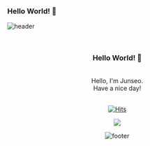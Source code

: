 ### Hello World! 👋


![header](https://capsule-render.vercel.app/api?type=waving&&color=gradient&height=100&section=header&fontSize=90)

<div align = "center">
  
<br/>
<h3>Hello World! 🥳</h3><br/>
Hello, I'm Junseo.<br/>
Have a nice day!
<br/><br/>

[![Hits](https://hits.seeyoufarm.com/api/count/incr/badge.svg?url=https%3A%2F%2Fgithub.com%2Fjunseoda&count_bg=%2379C83D&title_bg=%23555555&icon=&icon_color=%23E7E7E7&title=hits&edge_flat=false)](https://hits.seeyoufarm.com)

  
<a href = "https://www.instagram.com/junx__o/"> 
<img src = "http://img.shields.io/badge/-Instagram-blue?style=for-the-badge&logo=#E4405F&link=https://www.instagram.com/junx__o/"></a>


![footer](https://capsule-render.vercel.app/api?type=waving&&color=gradient&height=100&section=footer&fontSize=90)
  
  
